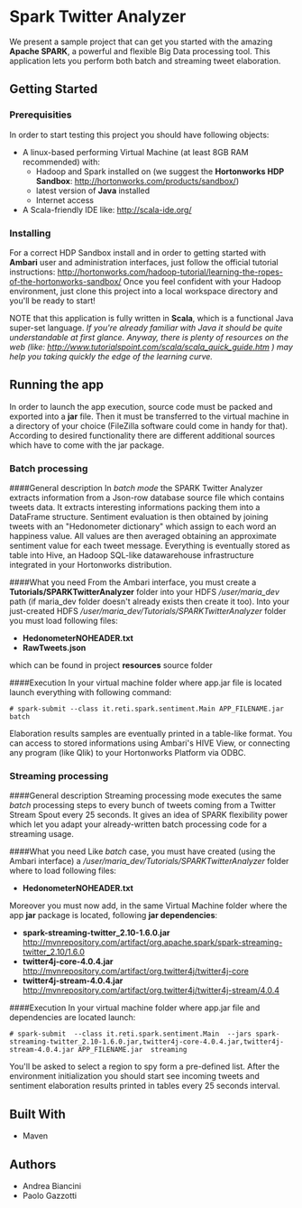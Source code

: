 # Spark Twitter Analyzer

We present a sample project that can get you started with the amazing **Apache SPARK**, a powerful and flexible Big Data processing tool. 
This application lets you perform both batch and streaming tweet elaboration.




## Getting Started









### Prerequisities 

In order to start testing this project you should have following objects:
* A linux-based performing Virtual Machine (at least 8GB RAM recommended) with:
	- Hadoop and Spark installed on (we suggest the **Hortonworks HDP Sandbox**: http://hortonworks.com/products/sandbox/)
	- latest version of **Java** installed
	- Internet access
* A Scala-friendly IDE like: http://scala-ide.org/





### Installing 		

For a correct HDP Sandbox install and in order to getting started with **Ambari** user and administration interfaces, just follow the official tutorial instructions: http://hortonworks.com/hadoop-tutorial/learning-the-ropes-of-the-hortonworks-sandbox/ 
Once you feel confident with your Hadoop environment, just clone this project into a local workspace directory and you'll be ready to start!


NOTE that this application is fully written in **Scala**, which is a functional Java super-set language.
*If you're already familiar with Java it should be quite understandable at first glance. Anyway, there is plenty of resources on the web (like: http://www.tutorialspoint.com/scala/scala_quick_guide.htm ) may help you taking quickly the edge of the learning curve.*



## Running the app
In order to launch the app execution, source code must be packed and exported into a **jar** file.
Then it must be transferred to the virtual machine in a directory of your choice (FileZilla software could come in handy for that).
According to desired functionality there are different additional sources which have to come with the jar package.




### Batch processing	



####General description
In *batch mode* the SPARK Twitter Analyzer extracts information from a Json-row database source file which contains tweets data. It extracts interesting informations packing them into a DataFrame structure. Sentiment evaluation is then obtained by joining tweets with an "Hedonometer dictionary" which assign to each word an happiness value. All values are then averaged obtaining an approximate sentiment value for each tweet message.
Everything is eventually stored as table into Hive, an Hadoop SQL-like datawarehouse infrastructure integrated in your Hortonworks distribution.




####What you need
From the Ambari interface, you must create a **Tutorials/SPARKTwitterAnalyzer** folder into your HDFS */user/maria_dev* path (if maria_dev folder doesn't already exists then create it too).
Into your just-created HDFS */user/maria_dev/Tutorials/SPARKTwitterAnalyzer* folder you must load following files:
* **HedonometerNOHEADER.txt**
* **RawTweets.json**

which can be found in project **resources** source folder


####Execution
In your virtual machine folder where app.jar file is located launch everything with following command: 
```
# spark-submit --class it.reti.spark.sentiment.Main APP_FILENAME.jar  batch
```
Elaboration results samples are eventually printed in a table-like format. 
You can access to stored informations using Ambari's HIVE View, or connecting any program (like  Qlik) to your Hortonworks Platform via ODBC.




### Streaming processing	

####General description
Streaming processing mode executes the same *batch* processing steps to every bunch of tweets coming from a Twitter Stream Spout every 25 seconds. It gives an idea of SPARK flexibility power which let you adapt your already-written  batch processing code for a streaming usage.



####What you need
Like *batch* case, you must have created (using the Ambari interface) a */user/maria_dev/Tutorials/SPARKTwitterAnalyzer* folder where to load following files:
* **HedonometerNOHEADER.txt**


Moreover you must now add, in the same Virtual Machine folder where the app **jar** package is located, following **jar dependencies**:
* **spark-streaming-twitter_2.10-1.6.0.jar**
 http://mvnrepository.com/artifact/org.apache.spark/spark-streaming-twitter_2.10/1.6.0
* **twitter4j-core-4.0.4.jar**
  http://mvnrepository.com/artifact/org.twitter4j/twitter4j-core
* **twitter4j-stream-4.0.4.jar**
  http://mvnrepository.com/artifact/org.twitter4j/twitter4j-stream/4.0.4




####Execution
In your virtual machine folder where app.jar file and dependencies are located launch: 
```
# spark-submit  --class it.reti.spark.sentiment.Main  --jars spark-streaming-twitter_2.10-1.6.0.jar,twitter4j-core-4.0.4.jar,twitter4j-stream-4.0.4.jar APP_FILENAME.jar  streaming
```
You'll be asked to select a region to spy form a pre-defined list.
After the environment initialization you should start see incoming tweets and sentiment elaboration results printed in tables every 25 seconds interval.










## Built With

* Maven 













## Authors

* Andrea Biancini
* Paolo Gazzotti








